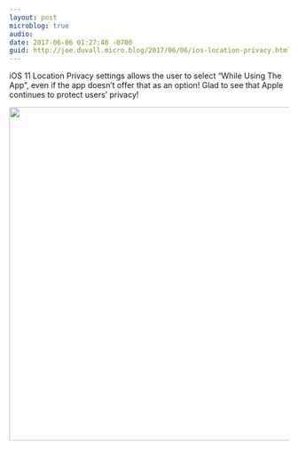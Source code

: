 ```yaml
---
layout: post
microblog: true
audio: 
date: 2017-06-06 01:27:48 -0700
guid: http://joe.duvall.micro.blog/2017/06/06/ios-location-privacy.html
---
```

iOS 11 Location Privacy settings allows the user to select “While Using The App”, even if the app doesn’t offer that as an option! Glad to see that Apple continues to protect users’ privacy!

<img src="http://joe.duvall.micro.blog/uploads/2017/7d6bbdd1d7.jpg" width="600" height="600" style="height: auto" />
